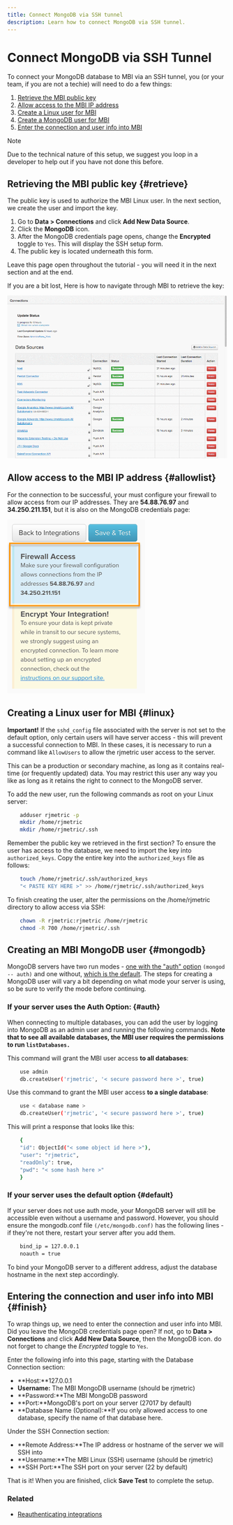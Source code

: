 ```yaml
---
title: Connect MongoDB via SSH tunnel
description: Learn how to connect MongoDB via SSH tunnel.
---
```

# Connect MongoDB via SSH Tunnel 


To connect your MongoDB database to MBI via an SSH tunnel, you (or your team, if you are not a techie) will need to do a few things:

1. [Retrieve the MBI public key](#retrieve)
1. [Allow access to the MBI IP address](#allowlist)
1. [Create a Linux user for MBI](#linux)
1. [Create a MongoDB user for MBI](#mongodb)
1. [Enter the connection and user info into MBI](#finish)

>[!NOTE]
>
>Due to the technical nature of this setup, we suggest you loop in a developer to help out if you have not done this before.

## Retrieving the MBI public key {#retrieve}

The public key is used to authorize the MBI Linux user. In the next section, we create the user and import the key.

1. Go to **Data > Connections** and click **Add New Data Source**.
1. Click the **MongoDB** icon.
1. After the MongoDB credentials page opens, change the **Encrypted** toggle to `Yes`. This will display the SSH setup form.
1. The public key is located underneath this form.

Leave this page open throughout the tutorial - you will need it in the next section and at the end.

If you are a bit lost, Here is how to navigate through MBI to retrieve the key:

![Retrieving the RJMetrics public key](../../../assets/MongoDB_Public_Key.gif)<!--{:.zoom}-->

## Allow access to the MBI IP address {#allowlist}

For the connection to be successful, your must configure your firewall to allow access from our IP addresses. They are **54.88.76.97** and **34.250.211.151**, but it is also on the MongoDB credentials page:

![MBI_Allow_Access_IPs.png](../../../assets/MBI_allow_access_IPs.png)

## Creating a Linux user for MBI {#linux}

**Important!**
 If the `sshd_config` file associated with the server is not set to the default option, only certain users will have server access - this will prevent a successful connection to MBI. In these cases, it is necessary to run a command like `AllowUsers` to allow the rjmetric user access to the server.

This can be a production or secondary machine, as long as it contains real-time (or frequently updated) data. You may restrict this user any way you like as long as it retains the right to connect to the MongoDB server.

To add the new user, run the following commands as root on your Linux server:

```bash
    adduser rjmetric -p
    mkdir /home/rjmetric
    mkdir /home/rjmetric/.ssh
```

Remember the public key we retrieved in the first section? To ensure the user has access to the database, we need to import the key into `authorized_keys`. Copy the entire key into the `authorized_keys` file as follows:

```bash
    touch /home/rjmetric/.ssh/authorized_keys
    "< PASTE KEY HERE >" >> /home/rjmetric/.ssh/authorized_keys
```

To finish creating the user, alter the permissions on the /home/rjmetric directory to allow access via SSH:

```bash
    chown -R rjmetric:rjmetric /home/rjmetric
    chmod -R 700 /home/rjmetric/.ssh
```

## Creating an MBI MongoDB user {#mongodb}

MongoDB servers have two run modes - [one with the "auth" option](#auth) `(mongod -- auth)` and one without, [which is the default](#default). The steps for creating a MongoDB user will vary a bit depending on what mode your server is using, so be sure to verify the mode before continuing.

### If your server uses the Auth Option: {#auth}

When connecting to multiple databases, you can add the user by logging into MongoDB as an admin user and running the following commands. **Note that to see all available databases, the MBI user requires the permissions to run `listDatabases.`**

This command will grant the MBI user access **to all databases**:

```bash
    use admin
    db.createUser('rjmetric', '< secure password here >', true)
```

Use this command to grant the MBI user access **to a single database**:

```bash
    use < database name >
    db.createUser('rjmetric', '< secure password here >', true)
```

This will print a response that looks like this:

```bash
    {
    "id": ObjectId("< some object id here >"),
    "user": "rjmetric",
    "readOnly": true,
    "pwd": "< some hash here >"
    }
```

### If your server uses the default option {#default}

If your server does not use auth mode, your MongoDB server will still be accessible even without a username and password. However, you should ensure the mongodb.conf file `(/etc/mongodb.conf)` has the following lines - if they're not there, restart your server after you add them.

```bash
    bind_ip = 127.0.0.1
    noauth = true
```

To bind your MongoDB server to a different address, adjust the database hostname in the next step accordingly.

## Entering the connection and user info into MBI {#finish}

To wrap things up, we need to enter the connection and user info into MBI. Did you leave the MongoDB credentials page open? If not, go to **Data > Connections** and click **Add New Data Source**, then the MongoDB icon. do not forget to change the _Encrypted_ toggle to `Yes`.

Enter the following info into this page, starting with the Database Connection section:

* **Host:**127.0.0.1
* **Username:** The MBI MongoDB username (should be rjmetric)
* **Password:**The MBI MongoDB password
* **Port:**MongoDB's port on your server (27017 by default)
* **Database Name (Optional):**If you only allowed access to one database, specify the name of that database here.

Under the SSH Connection section:

* **Remote Address:**The IP address or hostname of the server we will SSH into
* **Username:**The MBI Linux (SSH) username (should be rjmetric)
* **SSH Port:**The SSH port on your server (22 by default)

That is it! When you are finished, click **Save Test** to complete the setup.

### Related

* [Reauthenticating integrations](https://support.magento.com/hc/en-us/articles/360016733151)

